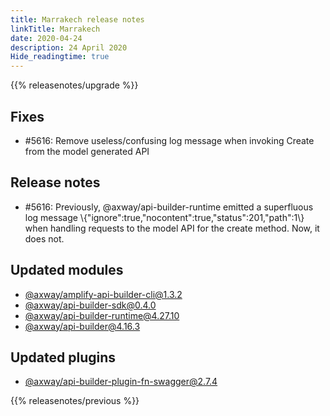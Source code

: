 ```yaml
---
title: Marrakech release notes
linkTitle: Marrakech
date: 2020-04-24
description: 24 April 2020
Hide_readingtime: true
---
```


{{% releasenotes/upgrade %}}

## Fixes

* #5616: Remove useless/confusing log message when invoking Create from the model generated API

## Release notes

* #5616: Previously, @axway/api-builder-runtime emitted a superfluous log message \\{"ignore":true,"nocontent":true,"status":201,"path":1\\} when handling requests to the model API for the create method. Now, it does not.

## Updated modules

* [@axway/amplify-api-builder-cli@1.3.2](https://www.npmjs.com/package/@axway/amplify-api-builder-cli/v/1.3.2)
* [@axway/api-builder-sdk@0.4.0](https://www.npmjs.com/package/@axway/api-builder-sdk/v/0.4.0)
* [@axway/api-builder-runtime@4.27.10](https://www.npmjs.com/package/@axway/api-builder-runtime/v/4.27.10)
* [@axway/api-builder@4.16.3](https://www.npmjs.com/package/@axway/api-builder/v/4.16.3)

## Updated plugins

* [@axway/api-builder-plugin-fn-swagger@2.7.4](https://www.npmjs.com/package/@axway/api-builder-plugin-fn-swagger/v/2.7.4)

{{% releasenotes/previous %}}
